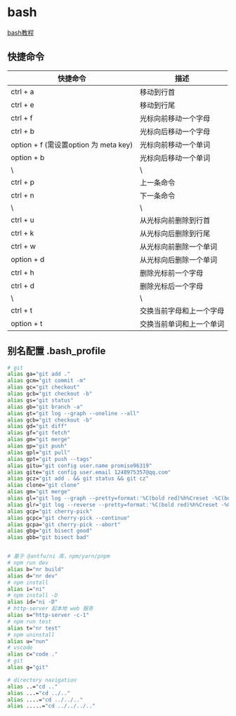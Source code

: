 # bash

[bash教程](https://wangdoc.com/bash/index.html)

## 快捷命令

| 快捷命令                              | 描述                     |
| ------------------------------------- | ------------------------ |
| ctrl + a                              | 移动到行首               |
| ctrl + e                              | 移动到行尾               |
| ctrl + f                              | 光标向前移动一个字母     |
| ctrl + b                              | 光标向后移动一个字母     |
| option + f (需设置option 为 meta key) | 光标向前移动一个单词     |
| option + b                            | 光标向后移动一个单词     |
| \                                     | \                        |
| ctrl + p                              | 上一条命令               |
| ctrl + n                              | 下一条命令               |
| \                                     | \                        |
| ctrl + u                              | 从光标向前删除到行首     |
| ctrl + k                              | 从光标向后删除到行尾     |
| ctrl + w                              | 从光标向前删除一个单词   |
| option + d                            | 从光标向后删除一个单词   |
| ctrl + h                              | 删除光标前一个字母       |
| ctrl + d                              | 删除光标后一个字母       |
| \                                     | \                        |
| ctrl + t                              | 交换当前字母和上一个字母 |
| option + t                            | 交换当前单词和上一个单词 |

## 别名配置 .bash_profile

```bash
# git
alias ga="git add ."
alias gcm="git commit -m"
alias gc="git checkout"
alias gcb="git checkout -b"
alias gs="git status"
alias gb="git branch -a"
alias gt="git log --graph --oneline --all"
alias gcb="git checkout -b"
alias gd="git diff"
alias gf="git fetch"
alias gm="git merge"
alias gp="git push"
alias gpl="git pull"
alias gpt="git push --tags"
alias gitu="git config user.name promise96319"
alias gite="git config user.email 1248975357@qq.com"
alias gcz="git add . && git status && git cz"
alias clone="git clone"
alias gm="git merge"
alias gl="git log --graph --pretty=format:'%C(bold red)%h%Creset -%C(bold yellow)%d%Creset %s %C(bold green)(%cr) %C(bold blue)<%an>%Creset %C(yellow)%ad%Creset' --abbrev-commit --date=short"
alias glr="git log --reverse --pretty=format:'%C(bold red)%h%Creset -%C(bold yellow)%d%Creset %s %C(bold green)(%cr) %C(bold blue)<%an>%Creset %C(yellow)%ad%Creset' --abbrev-commit --date=short"
alias gcp="git cherry-pick"
alias gcpc="git cherry-pick --continue"
alias gcpa="git cherry-pick --abort"
alias gbg="git bisect good"
alias gbb="git bisect bad"


# 基于 @antfu/ni 库，npm/yarn/pnpm 
# npm run dev
alias b="nr build"
alias d="nr dev"
# npm install
alias i="ni"
# npm install -D
alias id="ni -D"
# http-server 起本地 web 服务
alias s="http-server -c-1"
# npm run test
alias t="nr test"
# npm uninstall
alias u="nun"
# vscode
alias c="code ."
# git
alias g="git"

# directory navigation
alias ..="cd .."
alias ...="cd ../.."
alias ....="cd ../../.."
alias .....="cd ../../../.."
```
